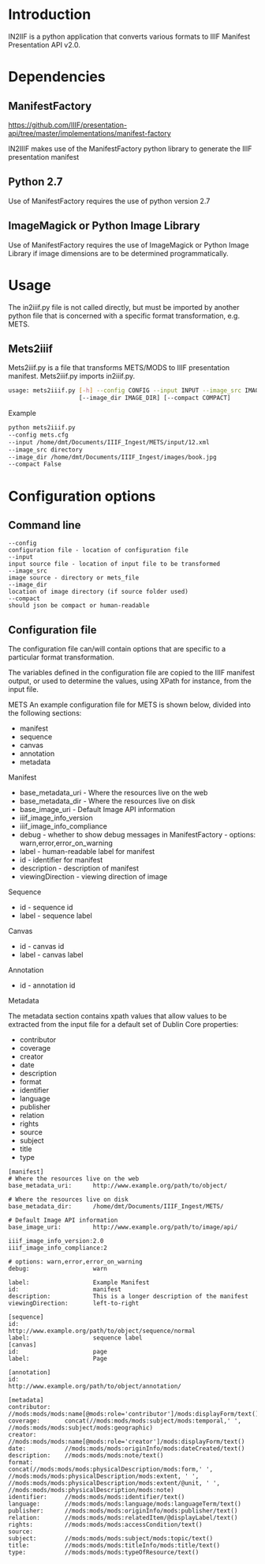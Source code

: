 Introduction
============
IN2IIF is a python application that converts various formats to IIIF Manifest Presentation API v2.0.


Dependencies
============

ManifestFactory
---------------
https://github.com/IIIF/presentation-api/tree/master/implementations/manifest-factory 

IN2IIIF makes use of the ManifestFactory python library to generate the IIIF presentation manifest 

Python 2.7
----------
Use of ManifestFactory requires the use of python version 2.7

ImageMagick or Python Image Library
-----------------------------------
Use of ManifestFactory requires the use of ImageMagick or Python Image Library if image dimensions are to be determined programmatically.





Usage
=====
The in2iiif.py file is not called directly, but must be imported by another python file that is concerned with a specific format transformation, e.g. METS.

Mets2iiif
---------
Mets2iiif.py is a file that transforms METS/MODS to IIIF presentation manifest. Mets2iiif.py imports in2iiif.py. 




```bash
usage: mets2iiif.py [-h] --config CONFIG --input INPUT --image_src IMAGE_SRC
                    [--image_dir IMAGE_DIR] [--compact COMPACT]
```

Example

```bash
python mets2iiif.py 
--config mets.cfg 
--input /home/dmt/Documents/IIIF_Ingest/METS/input/12.xml 
--image_src directory 
--image_dir /home/dmt/Documents/IIIF_Ingest/images/book.jpg 
--compact False
```

Configuration options
=====================

Command line
------------
```
--config
configuration file - location of configuration file
--input
input source file - location of input file to be transformed
--image_src
image source - directory or mets_file
--image_dir
location of image directory (if source folder used)
--compact
should json be compact or human-readable
```
Configuration file 
------------------

The configuration file can/will contain options that are specific to a particular format transformation. 

The variables defined in the configuration file are copied to the IIIF manifest output, or used to determine the values, using XPath for instance, from the input file. 

METS
An example configuration file for METS is shown below, divided into the following sections:
 * manifest
 * sequence
 * canvas
 * annotation
 * metadata

Manifest

 * base_metadata_uri - Where the resources live on the web
 * base_metadata_dir -  Where the resources live on disk
 * base_image_uri - Default Image API information
 * iiif_image_info_version
 * iiif_image_info_compliance
 * debug - whether to show debug messages in ManifestFactory - options: warn,error,error_on_warning
 * label - human-readable label for manifest
 * id - identifier for manifest
 * description - description of manifest
 * viewingDirection - viewing direction of image

Sequence

 * id - sequence id
 * label - sequence label

Canvas

 * id - canvas id
 * label - canvas label

Annotation

 * id - annotation id

Metadata

The metadata section contains xpath values that allow values to be extracted from the input file for a default set of Dublin Core properties:
 * contributor
 * coverage
 * creator
 * date
 * description
 * format
 * identifier
 * language
 * publisher
 * relation
 * rights
 * source
 * subject
 * title
 * type


```
[manifest]
# Where the resources live on the web
base_metadata_uri:		http://www.example.org/path/to/object/ 

# Where the resources live on disk
base_metadata_dir: 		/home/dmt/Documents/IIIF_Ingest/METS/ 

# Default Image API information
base_image_uri: 		http://www.example.org/path/to/image/api/ 

iiif_image_info_version:2.0
iiif_image_info_compliance:2

# options: warn,error,error_on_warning
debug: 					warn 

label: 					Example Manifest
id: 					manifest
description:			This is a longer description of the manifest
viewingDirection:		left-to-right

[sequence]
id:						http://www.example.org/path/to/object/sequence/normal
label:					sequence label
[canvas]
id:						page
label:					Page 

[annotation]
id:						http://www.example.org/path/to/object/annotation/

[metadata]
contributor:	//mods:mods/mods:name[@mods:role='contributor']/mods:displayForm/text()
coverage:		concat(//mods:mods/mods:subject/mods:temporal,' ', //mods:mods/mods:subject/mods:geographic)
creator:		//mods:mods/mods:name[@mods:role='creator']/mods:displayForm/text()
date:			//mods:mods/mods:originInfo/mods:dateCreated/text()
description:	//mods:mods/mods:note/text()
format:			concat(//mods:mods/mods:physicalDescription/mods:form,' ', //mods:mods/mods:physicalDescription/mods:extent, ' ',  //mods:mods/mods:physicalDescription/mods:extent/@unit, ' ', //mods:mods/mods:physicalDescription/mods:note)
identifier:		//mods:mods/mods:identifier/text()
language:		//mods:mods/mods:language/mods:languageTerm/text()
publisher:		//mods:mods/mods:originInfo/mods:publisher/text()
relation:		//mods:mods/mods:relatedItem/@displayLabel/text()
rights:			//mods:mods/mods:accessCondition/text()
source:
subject:		//mods:mods/mods:subject/mods:topic/text()
title:			//mods:mods/mods:titleInfo/mods:title/text()
type:			//mods:mods/mods:typeOfResource/text()

```

